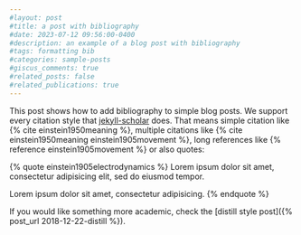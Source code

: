 ```yaml
---
#layout: post
#title: a post with bibliography
#date: 2023-07-12 09:56:00-0400
#description: an example of a blog post with bibliography
#tags: formatting bib
#categories: sample-posts
#giscus_comments: true
#related_posts: false
#related_publications: true
---
```


This post shows how to add bibliography to simple blog posts. We support every citation style that [jekyll-scholar](https://github.com/inukshuk/jekyll-scholar) does. That means simple citation like {% cite einstein1950meaning %}, multiple citations like {% cite einstein1950meaning einstein1905movement %}, long references like {% reference einstein1905movement %} or also quotes:

{% quote einstein1905electrodynamics %}
Lorem ipsum dolor sit amet, consectetur adipisicing elit,
sed do eiusmod tempor.

Lorem ipsum dolor sit amet, consectetur adipisicing.
{% endquote %}

If you would like something more academic, check the [distill style post]({% post_url 2018-12-22-distill %}).
